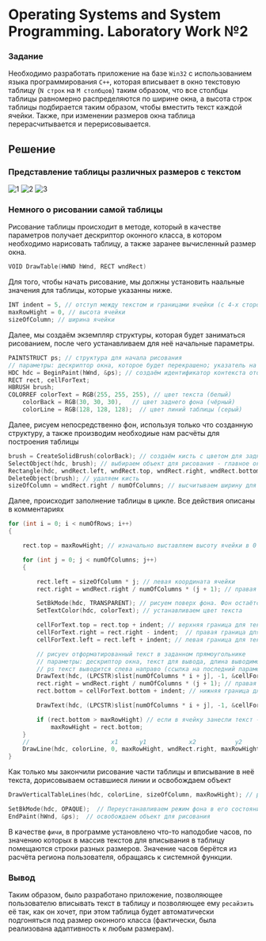 # Operating Systems and System Programming. Laboratory Work №2

### Задание

Необходимо разработать приложение на базе `Win32` с использованием языка программирования `C++`, которая вписывает в окно текстовую таблицу (`N строк` на `M столбцов`) таким образом, что все столбцы таблицы равномерно распределяются по ширине окна, а высота строк таблицы подбирается таким образом, чтобы вместить текст каждой ячейки. Также, при изменении размеров окна таблица перерасчитывается и перерисовывается.

## Решение

### Представление таблицы различных размеров с текстом 

![1](https://user-images.githubusercontent.com/55713244/195065924-14f52686-143d-457d-95ca-7e53f052b5d9.jpg)
![2](https://user-images.githubusercontent.com/55713244/195065934-9bf2f267-6eaf-4353-8c82-8b1bd46a32ef.jpg)
![3](https://user-images.githubusercontent.com/55713244/195065945-f14cd747-f142-4586-addc-2683b8d39408.jpg)

### Немного о рисовании самой таблицы

Рисование таблицы происходит в методе, который в качестве параметров получает дескриптор оконного класса, в котором необходимо нарисовать таблицу, а также заранее вычисленный размер окна.
``` C++
VOID DrawTable(HWND hWnd, RECT wndRect)
```
Для того, чтобы начать рисование, мы должны установить наальные значения для таблицы, которые указанны ниже.
``` C++
INT indent = 5, // отступ между текстом и границами ячейки (с 4-х сторон)
maxRowHight = 0, // высота ячейки
sizeOfColumn; // ширина ячейки
```
Далее, мы создаём экземпляр структуры, которая будет заниматься рисованием, после чего устанавливаем для неё начальные параметры.
``` C++
PAINTSTRUCT ps; // структура для начала рисования
// параметры: дескриптор окна, которое будет перекрашено; указатель на структуру об окрашивании
HDC hdc = BeginPaint(hWnd, &ps); // создаём идентификатор контекста отображения
RECT rect, cellForText;
HBRUSH brush;
COLORREF colorText = RGB(255, 255, 255), // цвет текста (белый)
    colorBack = RGB(30, 30, 30),   // цвет заднего фона (чёрный)
    colorLine = RGB(128, 128, 128);  // цвет линий таблицы (серый)
``` 
Далее, рисуем непосредственно фон, используя только что созданную структуру, а также производим необходиые нам расчёты для построения таблицы
``` C++
brush = CreateSolidBrush(colorBack); // создаём кисть с цветом для заднего фона
SelectObject(hdc, brush); // выбираем объект для рисования - главное окно
Rectangle(hdc, wndRect.left, wndRect.top, wndRect.right, wndRect.bottom); // рисуем прямоугольник по размеру главного окна
DeleteObject(brush); // удаляем кисть
sizeOfColumn = wndRect.right / numOfColumns; // высчитываем ширину для каждой колонки
```
Далее, происходит заполнение таблицы в цикле. Все действия описаны в комментариях
``` C++
for (int i = 0; i < numOfRows; i++)
{

    rect.top = maxRowHight; // изначально выставляем высоту ячейки в 0

    for (int j = 0; j < numOfColumns; j++)
    {

        rect.left = sizeOfColumn * j; // левая координата ячейки
        rect.right = wndRect.right / numOfColumns * (j + 1); // правая координата ячейки

        SetBkMode(hdc, TRANSPARENT); // рисуем поверх фона. Фон остаётся нетронутым
        SetTextColor(hdc, colorText); // устанавливаем цвет текста

        cellForText.top = rect.top + indent; // верхняя граница для текста
        cellForText.right = rect.right - indent;  // правая граница для текста
        cellForText.left = rect.left + indent; // левая граница для текста

        // рисуеv отформатированный текст в заданном прямоугольнике
        // параметры: дескриптор окна, текст для вывода, длина выводимого текста, размер полня форматирования, параметры вывода текста
        // ps текст выводится слева направо (ссылка на последний параметр http://vsokovikov.narod.ru/New_MSDN_API/Fonts_text/fn_drawtext.htm)
        DrawText(hdc, (LPCSTR)slist[numOfColumns * i + j], -1, &cellForText, DT_CALCRECT | DT_WORDBREAK | DT_LEFT | DT_EDITCONTROL);
        rect.right = wndRect.right / numOfColumns * (j + 1); // правая координата ячейки
        rect.bottom = cellForText.bottom + indent; // нижняя граница для текста

        DrawText(hdc, (LPCSTR)slist[numOfColumns * i + j], -1, &cellForText, DT_WORDBREAK); // отрисовка текста, сверху - настройка таблицы

        if (rect.bottom > maxRowHight) // если в ячейку занесли текст - увеличиваем высоту этой ячейки до нужного размера
            maxRowHight = rect.bottom;
    }
    //                       x1      y1            x2           y2
    DrawLine(hdc, colorLine, 0, maxRowHight, wndRect.right, maxRowHight); // рисуем горизонтальную линию
}
```
Как только мы закончили рисование части таблицы и вписывание в неё текста, дорисовываем оставшиеся линии и освобождаем объект
``` C++
DrawVerticalTableLines(hdc, colorLine, sizeOfColumn, maxRowHight); // рисуем вертикальную линию

SetBkMode(hdc, OPAQUE);  // Переустанавливаем режим фона в его состояние по умолчанию
EndPaint(hWnd, &ps);  // освобождаем объект для рисования
```
В качестве `фичи`, в программе установлено что-то наподобие часов, по значению которых в массив текстов для вписывания в таблицу помещаются строки разных размеров. Значение часов берётся из расчёта региона пользователя, обращаясь к системной функции.

### Вывод

Таким образом, было разработано приложение, позволяющее пользователю вписывать текст в таблицу и позволяющее ему `ресайзить` её так, как он хочет, при этом таблица будет автоматически подгоняться под размер оконного класса (фактически, была реализована адаптивность к любым размерам).
